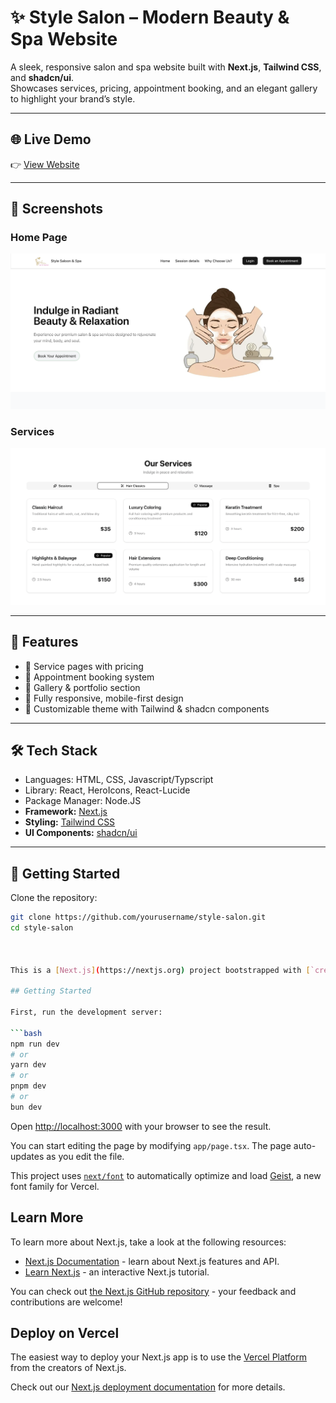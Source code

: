 # ✨ Style Salon – Modern Beauty & Spa Website

A sleek, responsive salon and spa website built with **Next.js**, **Tailwind CSS**, and **shadcn/ui**.  
Showcases services, pricing, appointment booking, and an elegant gallery to highlight your brand’s style.

---

## 🌐 Live Demo
👉 [View Website](https://your-website-link.com)  

---

## 📸 Screenshots

### Home Page
![Home Page Screenshot](public/icons/snapshot_2.png)

### Services
![Services Screenshot](public/icons/snapshot_1.png)


---

## 🚀 Features
- 💇 Service pages with pricing  
- 📅 Appointment booking system  
- 📸 Gallery & portfolio section  
- 📱 Fully responsive, mobile-first design  
- 🎨 Customizable theme with Tailwind & shadcn components  

---

## 🛠️ Tech Stack
- Languages: HTML, CSS, Javascript/Typscript
- Library: React, HeroIcons, React-Lucide
- Package Manager: Node.JS
- **Framework:** [Next.js](https://nextjs.org/)  
- **Styling:** [Tailwind CSS](https://tailwindcss.com/)  
- **UI Components:** [shadcn/ui](https://ui.shadcn.com/)  

---

## 📂 Getting Started

Clone the repository:
```bash
git clone https://github.com/yourusername/style-salon.git
cd style-salon



This is a [Next.js](https://nextjs.org) project bootstrapped with [`create-next-app`](https://nextjs.org/docs/app/api-reference/cli/create-next-app).

## Getting Started

First, run the development server:

```bash
npm run dev
# or
yarn dev
# or
pnpm dev
# or
bun dev
```

Open [http://localhost:3000](http://localhost:3000) with your browser to see the result.

You can start editing the page by modifying `app/page.tsx`. The page auto-updates as you edit the file.

This project uses [`next/font`](https://nextjs.org/docs/app/building-your-application/optimizing/fonts) to automatically optimize and load [Geist](https://vercel.com/font), a new font family for Vercel.

## Learn More

To learn more about Next.js, take a look at the following resources:

- [Next.js Documentation](https://nextjs.org/docs) - learn about Next.js features and API.
- [Learn Next.js](https://nextjs.org/learn) - an interactive Next.js tutorial.

You can check out [the Next.js GitHub repository](https://github.com/vercel/next.js) - your feedback and contributions are welcome!

## Deploy on Vercel

The easiest way to deploy your Next.js app is to use the [Vercel Platform](https://vercel.com/new?utm_medium=default-template&filter=next.js&utm_source=create-next-app&utm_campaign=create-next-app-readme) from the creators of Next.js.

Check out our [Next.js deployment documentation](https://nextjs.org/docs/app/building-your-application/deploying) for more details.

